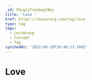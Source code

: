```yaml
---
_id: PAugtjFrmvbepCNej
title: 'Love '
href: https://lesswrong.com/tag/love
type: tag
tags:
  - LessWrong
  - Concept
  - Tag
synchedAt: '2022-08-29T10:48:13.709Z'
---
```

# Love 

